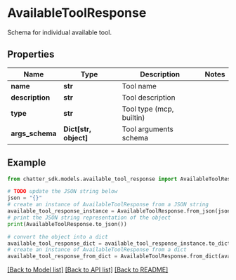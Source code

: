 # AvailableToolResponse

Schema for individual available tool.

## Properties

Name | Type | Description | Notes
------------ | ------------- | ------------- | -------------
**name** | **str** | Tool name | 
**description** | **str** | Tool description | 
**type** | **str** | Tool type (mcp, builtin) | 
**args_schema** | **Dict[str, object]** | Tool arguments schema | 

## Example

```python
from chatter_sdk.models.available_tool_response import AvailableToolResponse

# TODO update the JSON string below
json = "{}"
# create an instance of AvailableToolResponse from a JSON string
available_tool_response_instance = AvailableToolResponse.from_json(json)
# print the JSON string representation of the object
print(AvailableToolResponse.to_json())

# convert the object into a dict
available_tool_response_dict = available_tool_response_instance.to_dict()
# create an instance of AvailableToolResponse from a dict
available_tool_response_from_dict = AvailableToolResponse.from_dict(available_tool_response_dict)
```
[[Back to Model list]](../README.md#documentation-for-models) [[Back to API list]](../README.md#documentation-for-api-endpoints) [[Back to README]](../README.md)


